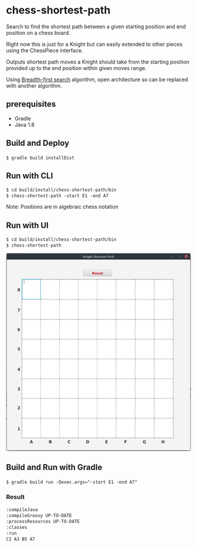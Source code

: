 # chess-shortest-path

Search to find the shortest path between a given starting position and end position on a chess board.

Right now this is just for a Knight but can easily extended to other pieces using the ChessPiece interface.

Outputs shortest path moves a Knight should take from the starting position provided up to the end position within given moves range.

Using [Breadth-first search](https://en.wikipedia.org/wiki/Breadth-first_search) algorithm, open architecture so can be replaced with another algorithm.

## prerequisites
* Gradle
* Java 1.8

## Build and Deploy
`
$ gradle build installDist
`

## Run with CLI
```
$ cd build/install/chess-shortest-path/bin
$ chess-shortest-path -start E1 -end A7
```
Note:
Positions are in algebraic chess notation

## Run with UI
```
$ cd build/install/chess-shortest-path/bin
$ chess-shortest-path
```
![chess-ui](chess-ui.png)

## Build and Run with Gradle
`
$ gradle build run -Dexec.args="-start E1 -end A7"
`

### Result
```
:compileJava
:compileGroovy UP-TO-DATE
:processResources UP-TO-DATE
:classes
:run
C2 A3 B5 A7
```


